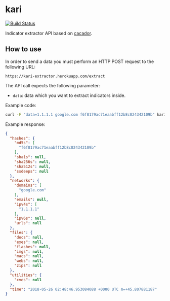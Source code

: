 # kari

[![Build Status](https://travis-ci.org/ninoseki/kari.svg?branch=master)](https://travis-ci.org/ninoseki/kari)

Indicator extractor API based on [cacador](https://github.com/sroberts/cacador).

## How to use

In order to send a data you must perform an HTTP POST request to the following URL:

`https://kari-extractor.herokuapp.com/extract`

The API call expects the following parameter:

- `data`: data which you want to extract indicators inside.

Example code:

```sh
curl -F "data=1.1.1.1 google.com f6f8179ac71eaabff12b8c024342109b" kari-extractor.herokuapp.com/extract
```

Example response:

```json
{
  "hashes": {
    "md5s": [
      "f6f8179ac71eaabff12b8c024342109b"
    ],
    "sha1s": null,
    "sha256s": null,
    "sha512s": null,
    "ssdeeps": null
  },
  "networks": {
    "domains": [
      "google.com"
    ],
    "emails": null,
    "ipv4s": [
      "1.1.1.1"
    ],
    "ipv6s": null,
    "urls": null
  },
  "files": {
    "docs": null,
    "exes": null,
    "flashes": null,
    "imgs": null,
    "macs": null,
    "webs": null,
    "zips": null
  },
  "utilities": {
    "cves": null
  },
  "time": "2018-05-26 02:48:46.953084088 +0000 UTC m=+45.807881187"
}
```
